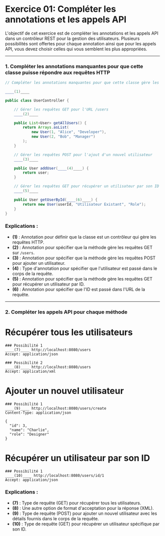 # **Exercice 01: Compléter les annotations et les appels API**

L'objectif de cet exercice est de compléter les annotations et les appels API dans un contrôleur REST pour la gestion des utilisateurs. Plusieurs possibilités sont offertes pour chaque annotation ainsi que pour les appels API, vous devez choisir celles qui vous semblent les plus appropriées.

---

### 1. Compléter les annotations manquantes pour que cette classe puisse répondre aux requêtes HTTP

```java
// Compléter les annotations manquantes pour que cette classe gère les utilisateurs via des requêtes HTTP

____(1)____

public class UserController {

    // Gérer les requêtes GET pour l'URL /users
    ____(2)____

    public List<User> getAllUsers() {
        return Arrays.asList(
            new User(1, "Alice", "Developer"),
            new User(2, "Bob", "Manager")
        );
    }

    // Gérer les requêtes POST pour l'ajout d'un nouvel utilisateur
    ____(3)____

    public User addUser(____(4)____) {
        return user;
    }

    // Gérer les requêtes GET pour récupérer un utilisateur par son ID
    ____(5)____

    public User getUserById(____(6)____) {
        return new User(userId, "Utilisateur Existant", "Role");
    }
}
```

### Explications :
- **(1)** : Annotation pour définir que la classe est un contrôleur qui gère les requêtes HTTP.
- **(2)** : Annotation pour spécifier que la méthode gère les requêtes GET sur `/users`.
- **(3)** : Annotation pour spécifier que la méthode gère les requêtes POST pour ajouter un utilisateur.
- **(4)** : Type d'annotation pour spécifier que l'utilisateur est passé dans le corps de la requête.
- **(5)** : Annotation pour spécifier que la méthode gère les requêtes GET pour récupérer un utilisateur par ID.
- **(6)** : Annotation pour spécifier que l'ID est passé dans l'URL de la requête.

---

### 2. Compléter les appels API pour chaque méthode

# **Récupérer tous les utilisateurs**

```http
### Possibilité 1
____(7)____ http://localhost:8080/users
Accept: application/json

### Possibilité 2
____(8)____ http://localhost:8080/users
Accept: application/xml
```

# **Ajouter un nouvel utilisateur**

```http
### Possibilité 1
____(9)____ http://localhost:8080/users/create
Content-Type: application/json

{
  "id": 3,
  "name": "Charlie",
  "role": "Designer"
}
```

# **Récupérer un utilisateur par son ID**

```http
### Possibilité 1
____(10)____ http://localhost:8080/users/id/1
Accept: application/json
```

### Explications :
- **(7)** : Type de requête (GET) pour récupérer tous les utilisateurs.
- **(8)** : Une autre option de format d'acceptation pour la réponse (XML).
- **(9)** : Type de requête (POST) pour ajouter un nouvel utilisateur avec les détails fournis dans le corps de la requête.
- **(10)** : Type de requête (GET) pour récupérer un utilisateur spécifique par son ID.


